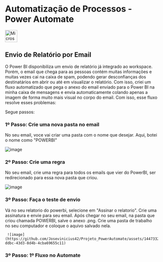 # Automatização de Processos - Power Automate 

<img src="https://github.com/Josevinicius42/Projeto_PowerAutomate/assets/144733214/56146c88-55a6-4231-9cf4-965ee4ed29aa" alt="Microsoft Power Automate" width="40" />

## Envio de Relatório por Email

  O Power BI disponibiliza um envio de relatório já integrado ao workspace. Porém, o email que chega para as pessoas contém muitas informações e muitas vezes cai na caixa de spam, podendo gerar desconfianças dos destinatários em abrir ou até em visualizar o relatório. Com isso, criei um fluxo automatizado que pega o anexo do email enviado para o Power BI na minha caixa de mensagens e envia automaticamente colando apenas a imagem de forma muito mais visual no corpo do email.
  Com isso, esse fluxo resolve esses problemas:

  

Segue passos:

### 1º Passo: Crie uma nova pasta no email

  No seu email, voce vai criar uma pasta com o nome que desejar. Aqui, botei o nome como "POWERBI"
  
  ![image](https://github.com/Josevinicius42/Projeto_PowerAutomate/assets/144733214/e3791164-9192-4cf9-a6d9-3488800aeba8)

### 2º Passo: Crie uma regra

  No seu email, crie uma regra para todos os emails que vier do PowerBI, ser redirecionado para essa nova pasta que criou.

  ![image](https://github.com/Josevinicius42/Projeto_PowerAutomate/assets/144733214/facaa2f9-391e-49af-8899-8adceec0a4d2)
  
### 3º Passo: Faça o teste de envio

  Vá no seu relatorio do powerbi, selecione em "Assinar o relatorio". Crie uma assinatura e envie para seu email.
  Após chegar no seu email, na pasta que criou chamada POWERBI, salve o anexo .png.
  Crie uma pasta de trabalho no seu computador e coloque o aquivo salvado nela.

     ![image](https://github.com/Josevinicius42/Projeto_PowerAutomate/assets/144733214/caa03b37-ddbc-43d3-8d4b-4cba69655c11)

### 3º Passo: 1º Fluxo no Automate

  

